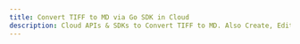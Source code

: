 ---title: Convert TIFF to MD via Go SDK in Clouddescription: Cloud APIs & SDKs to Convert TIFF to MD. Also Create, Edit & Render Microsoft Word & OpenOffice documents in the Cloud.---